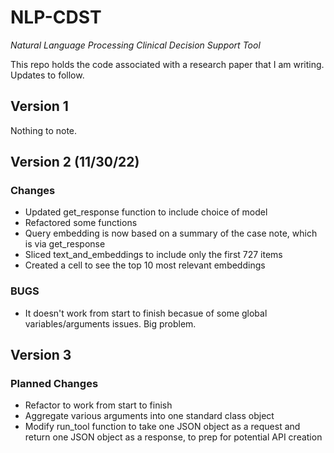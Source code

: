 # NLP-CDST
_Natural Language Processing Clinical Decision Support Tool_

This repo holds the code associated with a research paper that I am writing. Updates to follow.

## Version 1

Nothing to note.

## Version 2 (11/30/22)

### Changes

- Updated get_response function to include choice of model
- Refactored some functions
- Query embedding is now based on a summary of the case note, which is via get_response
- Sliced text_and_embeddings to include only the first 727 items
- Created a cell to see the top 10 most relevant embeddings

### BUGS

- It doesn't work from start to finish becasue of some global variables/arguments issues. Big problem.

## Version 3

### Planned Changes

- Refactor to work from start to finish
- Aggregate various arguments into one standard class object
- Modify run_tool function to take one JSON object as a request and return one JSON object as a response, to prep for potential API creation
